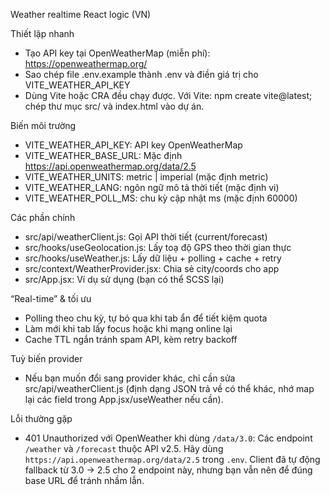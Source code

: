 Weather realtime React logic (VN)

Thiết lập nhanh

- Tạo API key tại OpenWeatherMap (miễn phí): https://openweathermap.org/
- Sao chép file .env.example thành .env và điền giá trị cho VITE_WEATHER_API_KEY
- Dùng Vite hoặc CRA đều chạy được. Với Vite: npm create vite@latest; chép thư mục src/ và index.html vào dự án.

Biến môi trường

- VITE_WEATHER_API_KEY: API key OpenWeatherMap
- VITE_WEATHER_BASE_URL: Mặc định https://api.openweathermap.org/data/2.5
- VITE_WEATHER_UNITS: metric | imperial (mặc định metric)
- VITE_WEATHER_LANG: ngôn ngữ mô tả thời tiết (mặc định vi)
- VITE_WEATHER_POLL_MS: chu kỳ cập nhật ms (mặc định 60000)

Các phần chính

- src/api/weatherClient.js: Gọi API thời tiết (current/forecast)
- src/hooks/useGeolocation.js: Lấy toạ độ GPS theo thời gian thực
- src/hooks/useWeather.js: Lấy dữ liệu + polling + cache + retry
- src/context/WeatherProvider.jsx: Chia sẻ city/coords cho app
- src/App.jsx: Ví dụ sử dụng (bạn có thể SCSS lại)

“Real-time” & tối ưu

- Polling theo chu kỳ, tự bỏ qua khi tab ẩn để tiết kiệm quota
- Làm mới khi tab lấy focus hoặc khi mạng online lại
- Cache TTL ngắn tránh spam API, kèm retry backoff

Tuỳ biến provider

- Nếu bạn muốn đổi sang provider khác, chỉ cần sửa src/api/weatherClient.js (định dạng JSON trả về có thể khác, nhớ map lại các field trong App.jsx/useWeather nếu cần).

Lỗi thường gặp

- 401 Unauthorized với OpenWeather khi dùng `/data/3.0`: Các endpoint `/weather` và `/forecast` thuộc API v2.5. Hãy dùng `https://api.openweathermap.org/data/2.5` trong `.env`. Client đã tự động fallback từ 3.0 → 2.5 cho 2 endpoint này, nhưng bạn vẫn nên để đúng base URL để tránh nhầm lẫn.
